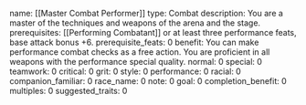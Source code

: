 name: [[Master Combat Performer]]
type: Combat
description: You are a master of the techniques and weapons of the arena and the stage.
prerequisites: [[Performing Combatant]] or at least three performance feats, base attack bonus +6.
prerequisite_feats: 0
benefit: You can make performance combat checks as a free action. You are proficient in all weapons with the performance special quality.
normal: 0
special: 0
teamwork: 0
critical: 0
grit: 0
style: 0
performance: 0
racial: 0
companion_familiar: 0
race_name: 0
note: 0
goal: 0
completion_benefit: 0
multiples: 0
suggested_traits: 0
